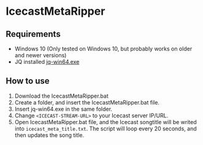 # IcecastMetaRipper

## Requirements
- Windows 10 (Only tested on Windows 10, but probably works on older and newer versions)
- JQ installed [jq-win64.exe](https://github.com/jqlang/jq/releases/download/jq-1.6/jq-win64.exe)

## How to use
1. Download the IcecastMetaRipper.bat
2. Create a folder, and insert the IcecastMetaRipper.bat file.
3. Insert jq-win64.exe in the same folder.
4. Change ```<ICECAST-STREAM-URL>``` to your Icecast server IP/URL.
5. Open IcecastMetaRipper.bat file, and the Icecast songtitle will be writed into ```icecast_meta_title.txt```. The script will loop every 20 seconds, and then updates the song title.
